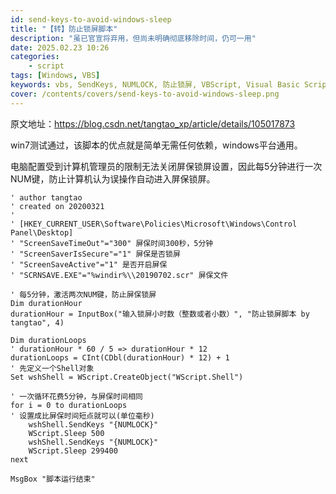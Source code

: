 ```yaml
---
id: send-keys-to-avoid-windows-sleep
title: "【转】防止锁屏脚本"
description: "虽已官宣将弃用，但尚未明确彻底移除时间，仍可一用"
date: 2025.02.23 10:26
categories:
    - script
tags: [Windows, VBS]
keywords: vbs, SendKeys, NUMLOCK, 防止锁屏, VBScript, Visual Basic Script
cover: /contents/covers/send-keys-to-avoid-windows-sleep.png
---
```


原文地址：https://blog.csdn.net/tangtao_xp/article/details/105017873

win7测试通过，该脚本的优点就是简单无需任何依赖，windows平台通用。

电脑配置受到计算机管理员的限制无法关闭屏保锁屏设置，因此每5分钟进行一次NUM键，防止计算机认为误操作自动进入屏保锁屏。

```vbs
' author tangtao
' created on 20200321
'
' [HKEY_CURRENT_USER\Software\Policies\Microsoft\Windows\Control Panel\Desktop]
' "ScreenSaveTimeOut"="300" 屏保时间300秒，5分钟
' "ScreenSaverIsSecure"="1" 屏保是否锁屏
' "ScreenSaveActive"="1" 是否开启屏保
' "SCRNSAVE.EXE"="%windir%\\20190702.scr" 屏保文件

' 每5分钟，激活两次NUM键，防止屏保锁屏
Dim durationHour
durationHour = InputBox("输入锁屏小时数（整数或者小数）", "防止锁屏脚本 by tangtao", 4)

Dim durationLoops
' durationHour * 60 / 5 => durationHour * 12
durationLoops = CInt(CDbl(durationHour) * 12) + 1
' 先定义一个Shell对象
Set wshShell = WScript.CreateObject("WScript.Shell")

' 一次循环花费5分钟，与屏保时间相同
for i = 0 to durationLoops
' 设置成比屏保时间短点就可以(单位毫秒)
    wshShell.SendKeys "{NUMLOCK}"
    WScript.Sleep 500
    wshShell.SendKeys "{NUMLOCK}"
    WScript.Sleep 299400
next

MsgBox "脚本运行结束"
```
